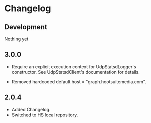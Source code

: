 # Changelog

## Development

Nothing yet

## 3.0.0

* Require an explicit execution context for UdpStatsdLogger's constructor.
  See UdpStatsdClient's documentation for details.

* Removed hardcoded default host = "graph.hootsuitemedia.com".

## 2.0.4

* Added Changelog.
* Switched to HS local repository.
